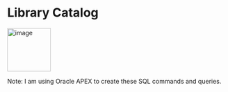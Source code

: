 # **Library Catalog**
<img width="100" alt="image" src="https://github.com/LuseroNajera/SQL-Projects/assets/155403528/1df5805e-e494-40f2-a85e-9446b3dc9573">

Note: I am using Oracle APEX to create these SQL commands and queries. 

